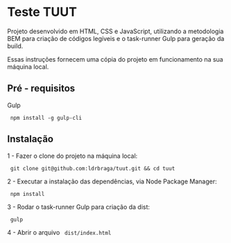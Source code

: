 # Teste TUUT

Projeto desenvolvido em HTML, CSS e JavaScript, utilizando a metodologia BEM para criação de códigos legíveis e o task-runner Gulp para geração da build.

Essas instruções fornecem uma cópia do projeto em funcionamento na sua máquina local.

## Pré - requisitos

Gulp

`` 
npm install -g gulp-cli
`` 

## Instalação

1 - Fazer o clone do projeto na máquina local:

`` 
git clone git@github.com:ldrbraga/tuut.git && cd tuut
`` 

2 - Executar a instalação das dependências, via Node Package Manager:

`` 
npm install 
`` 

3 - Rodar o task-runner Gulp para criação da dist: 

`` 
gulp
`` 

4 - Abrir o arquivo `` dist/index.html`` 